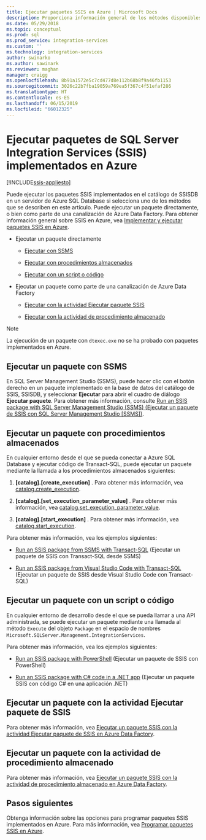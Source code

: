 ```yaml
---
title: Ejecutar paquetes SSIS en Azure | Microsoft Docs
description: Proporciona información general de los métodos disponibles para ejecutar paquetes SSIS que se implementan en Azure SQL Database.
ms.date: 05/29/2018
ms.topic: conceptual
ms.prod: sql
ms.prod_service: integration-services
ms.custom: ''
ms.technology: integration-services
author: swinarko
ms.author: sawinark
ms.reviewer: maghan
manager: craigg
ms.openlocfilehash: 8b91a1572e5c7cd477d8e112b68b8f9a46fb1153
ms.sourcegitcommit: 3026c22b7fba19059a769ea5f367c4f51efaf286
ms.translationtype: HT
ms.contentlocale: es-ES
ms.lasthandoff: 06/15/2019
ms.locfileid: "66012325"
---
```

# <a name="run-sql-server-integration-services-ssis-packages-deployed-in-azure"></a>Ejecutar paquetes de SQL Server Integration Services (SSIS) implementados en Azure

[!INCLUDE[ssis-appliesto](../../includes/ssis-appliesto-ssvrpluslinux-asdb-asdw-xxx.md)]



Puede ejecutar los paquetes SSIS implementados en el catálogo de SSISDB en un servidor de Azure SQL Database si selecciona uno de los métodos que se describen en este artículo. Puede ejecutar un paquete directamente, o bien como parte de una canalización de Azure Data Factory. Para obtener información general sobre SSIS en Azure, vea [Implementar y ejecutar paquetes SSIS en Azure](ssis-azure-lift-shift-ssis-packages-overview.md).

- Ejecutar un paquete directamente

  - [Ejecutar con SSMS](#ssms)

  - [Ejecutar con procedimientos almacenados](#sproc)

  - [Ejecutar con un script o código](#script)

- Ejecutar un paquete como parte de una canalización de Azure Data Factory

  - [Ejecutar con la actividad Ejecutar paquete SSIS](#exec_activity)

  - [Ejecutar con la actividad de procedimiento almacenado](#sproc_activity)

> [!NOTE]
> La ejecución de un paquete con `dtexec.exe` no se ha probado con paquetes implementados en Azure.

## <a name="ssms"></a> Ejecutar un paquete con SSMS

En SQL Server Management Studio (SSMS), puede hacer clic con el botón derecho en un paquete implementado en la base de datos del catálogo de SSIS, SSISDB, y seleccionar **Ejecutar** para abrir el cuadro de diálogo **Ejecutar paquete**. Para obtener más información, consulte [Run an SSIS package with SQL Server Management Studio (SSMS) (Ejecutar un paquete de SSIS con SQL Server Management Studio [SSMS])](../ssis-quickstart-run-ssms.md).

## <a name="sproc"></a> Ejecutar un paquete con procedimientos almacenados

En cualquier entorno desde el que se pueda conectar a Azure SQL Database y ejecutar código de Transact-SQL, puede ejecutar un paquete mediante la llamada a los procedimientos almacenados siguientes:

1. **[catalog].[create_execution]** . Para obtener más información, vea [catalog.create_execution](../system-stored-procedures/catalog-create-execution-ssisdb-database.md).

2. **[catalog].[set_execution_parameter_value]** . Para obtener más información, vea [catalog.set_execution_parameter_value](../system-stored-procedures/catalog-set-execution-parameter-value-ssisdb-database.md).

3. **[catalog].[start_execution]** . Para obtener más información, vea [catalog.start_execution](../system-stored-procedures/catalog-start-execution-ssisdb-database.md).

Para obtener más información, vea los ejemplos siguientes:

- [Run an SSIS package from SSMS with Transact-SQL](../ssis-quickstart-run-tsql-ssms.md) (Ejecutar un paquete de SSIS con Transact-SQL desde SSMS)

- [Run an SSIS package from Visual Studio Code with Transact-SQL](../ssis-quickstart-run-tsql-vscode.md) (Ejecutar un paquete de SSIS desde Visual Studio Code con Transact-SQL)

## <a name="script"></a> Ejecutar un paquete con un script o código

En cualquier entorno de desarrollo desde el que se pueda llamar a una API administrada, se puede ejecutar un paquete mediante una llamada al método `Execute` del objeto `Package` en el espacio de nombres `Microsoft.SQLServer.Management.IntegrationServices`.

Para obtener más información, vea los ejemplos siguientes:

- [Run an SSIS package with PowerShell](../ssis-quickstart-run-powershell.md) (Ejecutar un paquete de SSIS con PowerShell)

- [Run an SSIS package with C# code in a .NET app](../ssis-quickstart-run-dotnet.md) (Ejecutar un paquete SSIS con código C# en una aplicación .NET)

## <a name="exec_activity"></a> Ejecutar un paquete con la actividad Ejecutar paquete de SSIS

Para obtener más información, vea [Ejecutar un paquete SSIS con la actividad Ejecutar paquete de SSIS en Azure Data Factory](https://docs.microsoft.com/azure/data-factory/how-to-invoke-ssis-package-ssis-activity).

## <a name="sproc_activity"></a> Ejecutar un paquete con la actividad de procedimiento almacenado

Para obtener más información, vea [Ejecutar un paquete SSIS con la actividad de procedimiento almacenado en Azure Data Factory](https://docs.microsoft.com/azure/data-factory/how-to-invoke-ssis-package-stored-procedure-activity).

## <a name="next-steps"></a>Pasos siguientes

Obtenga información sobre las opciones para programar paquetes SSIS implementados en Azure. Para más información, vea [Programar paquetes SSIS en Azure](ssis-azure-schedule-packages.md).

